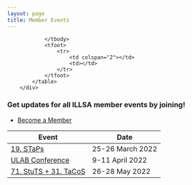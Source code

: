 ```yaml
---
layout: page
title: Member Events
---
```


<section>
<div class="table-wrapper">
	<table>
		<thead>
			<tr>
						<th>Event</th>
						<th>Date</th>
					</tr>
				</thead>
				<tbody>
					<tr>
						<td><a href="https://staps.stuts.eu/19-staps-muenchen/">19. STaPs</a></td>
						<td>25-26 March 2022</td>
					</tr>
					<tr>
						<td><a href="https://www.ulab.org.uk/conferences/conferences/45">ULAB Conference</a></td>
						<td>9-11 April 2022</td>
					</tr>
					<tr>
						<td><a href="https://71.stuts.de/">71. StuTS + 31. TaCoS</a></td>
						<td>26-28 May 2022</td>
					</tr>
					
				</tbody>
				<tfoot>
					<tr>
						<td colspan="2"></td>
						<td></td>
					</tr>
				</tfoot>
			</table>
		</div>
</section>		
<section>		

<h3>Get updates for all ILLSA member events by joining!</h3>
<ul class="actions">
        <li><a href="https://forms.gle/ijckraZRmRVYZwKh7" class="button big">Become a Member</a></li>
      </ul>
	
</section>
